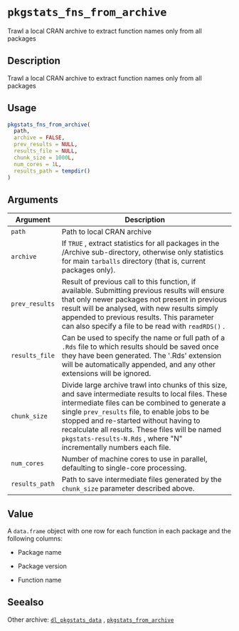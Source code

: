 # `pkgstats_fns_from_archive`

Trawl a local CRAN archive to extract function names only from all packages


## Description

Trawl a local CRAN archive to extract function names only from all packages


## Usage

```r
pkgstats_fns_from_archive(
  path,
  archive = FALSE,
  prev_results = NULL,
  results_file = NULL,
  chunk_size = 1000L,
  num_cores = 1L,
  results_path = tempdir()
)
```


## Arguments

Argument      |Description
------------- |----------------
`path`     |     Path to local CRAN archive
`archive`     |     If `TRUE` , extract statistics for all packages in the /Archive sub-directory, otherwise only statistics for main `tarballs`  directory (that is, current packages only).
`prev_results`     |     Result of previous call to this function, if available. Submitting previous results will ensure that only newer packages not present in previous result will be analysed, with new results simply appended to previous results. This parameter can also specify a file to be read with `readRDS()` .
`results_file`     |     Can be used to specify the name or full path of a `.Rds`  file to which results should be saved once they have been generated. The '.Rds' extension will be automatically appended, and any other extensions will be ignored.
`chunk_size`     |     Divide large archive trawl into chunks of this size, and save intermediate results to local files. These intermediate files can be combined to generate a single `prev_results` file, to enable jobs to be stopped and re-started without having to recalculate all results. These files will be named `pkgstats-results-N.Rds` , where "N" incrementally numbers each file.
`num_cores`     |     Number of machine cores to use in parallel, defaulting to single-core processing.
`results_path`     |     Path to save intermediate files generated by the `chunk_size` parameter described above.


## Value

A `data.frame` object with one row for each function in each package
 and the following columns:
  

*  Package name 

*  Package version 

*  Function name


## Seealso

Other archive:
 [`dl_pkgstats_data`](#dlpkgstatsdata) ,
 [`pkgstats_from_archive`](#pkgstatsfromarchive)


